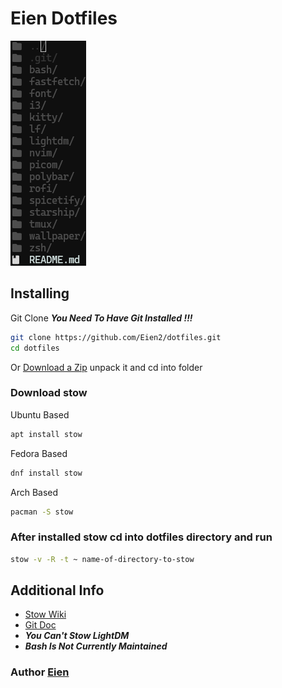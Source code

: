 # Eien Dotfiles

![Dotfiles tree](https://github.com/Eien2/dotfiles/blob/main/dotfiles-tree.png?raw=true)

## Installing

Git Clone ***You Need To Have Git Installed !!!***
```bash
git clone https://github.com/Eien2/dotfiles.git
cd dotfiles
```
Or
[Download a Zip](https://github.com/Eien2/dotfiles/archive/refs/heads/main.zip) unpack it and cd into folder

### Download stow

Ubuntu Based
```bash
apt install stow
```
Fedora Based
```bash
dnf install stow
```
Arch Based
```bash
pacman -S stow
```

### After installed stow cd into dotfiles directory and run
```bash
stow -v -R -t ~ name-of-directory-to-stow
```

## Additional Info

- [Stow Wiki](https://man.archlinux.org/man/stow.8)
- [Git Doc](https://git-scm.com/docs)
- ***You Can't Stow LightDM***
- ***Bash Is Not Currently Maintained***

### Author [Eien](https://github.com/Eien2)
